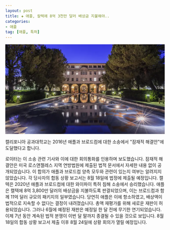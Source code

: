```yaml
---
layout: post  
title: ✚ 애플, 칼텍에 8억 3천만 달러 배상금 지불해야..
categories:
- 애플
tag: [애플, 특허]
---
```



<div class="markdown-image">
<img src="/assets/article_images/2023-08-12-caltech/1.jpg" alt="" align="middle"/></div>

<p class="drop-korean">
캘리포니아 공과대학교는 2016년 애플과 브로드컴에 대한 소송에서 "잠재적 해결안"에 도달했다고 합니다.
</p>

로이터는 이 소송 관련 기사와 이에 대한 회의통화를 인용하며 보도했습니다.
잠재적 해결안은 미국 로스앤젤레스 지역 연방법원에 제출된 법적 문서에서 자세한 내용 없이 공개되었습니다. 이 합의가 애플과 브로드컴 양측 모두와 관련이 있는지 여부는 알려지지 않았습니다.
각 당사자의 합동 상황 보고서는 8월 18일에 법정에 제출될 예정입니다.
캘텍은 2020년 애플과 브로드컴에 대한 와이파이 특허 침해 소송에서 승리했습니다.
애플은 캘텍에 8억 3,800만 달러의 배상금을 지불하도록 판결되었으며, 이는 브로드컴과 함께 11억 달러 규모의 패키지의 일부였습니다. 당연히 애플은 이에 항소하였고, 배상액이 법적으로 지속할 수 없다는 결정이 내려졌습니다. 총액 재평가를 위해 새로운 재판이 허용되었습니다.
그러나 6월에 예정된 재판은 예정일 한 달 전에 무기한 연기되었습니다. 이제 7년 동안 계속된 법적 분쟁이 이번 달 말까지 종결될 수 있을 것으로 보입니다.
8월 18일의 합동 상황 보고서 제출 이후 8월 24일에 상황 회의가 열릴 예정입니다.